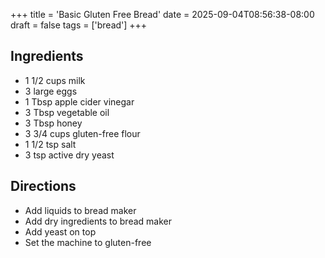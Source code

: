 +++
title = 'Basic Gluten Free Bread'
date = 2025-09-04T08:56:38-08:00
draft = false
tags = ['bread']
+++

## Ingredients

* 1 1/2 cups milk
* 3 large eggs
* 1 Tbsp apple cider vinegar
* 3 Tbsp vegetable oil
* 3 Tbsp honey
* 3 3/4 cups gluten-free flour
* 1 1/2 tsp salt
* 3 tsp active dry yeast

## Directions

* Add liquids to bread maker
* Add dry ingredients to bread maker
* Add yeast on top
* Set the machine to gluten-free
